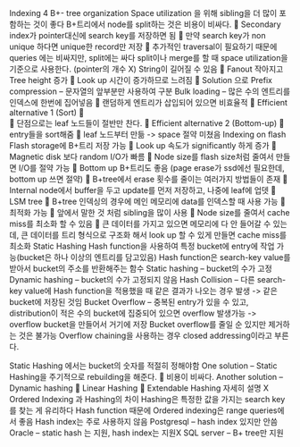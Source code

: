 Indexing 4
B+- tree organization
Space utilization 을 위해 sibling을 더 많이 포함하는 것이 좋다
B+트리에서 node를 split하는 것은 비용이 비싸다. 
	Secondary index가 pointer대신에 search key를 저장하면 됨
	만약 search key가 non unique 하다면 unique한 record만 저장
	추가적인 traversal이 필요하기 때문에 queries 에는 비싸지만, split에는 싸다
split이나 merge를 할 때 space utilization을 기준으로 사용한다. (pointer의 개수 X)
String이 길어질 수 있음
	Fanout 작아지고 Tree height 증가
	Look up 시간이 증가하므로 느려짐 
	Solution 으로 Prefix compression – 문자열의 앞부분만 사용하여 구분
Bulk loading – 많은 수의 엔트리를 인덱스에 한번에 집어넣음
	랜덤하게 엔트리가 삽입되어 있으면 비효율적
	Efficient alternative 1 (Sort)
	
	단점으로는 leaf 노드들이 절반만 찬다.
	Efficient alternative 2 (Bottom-up)
	entry들을 sort해줌
	leaf 노드부터 만듦 -> space 절약 미쳤음
Indexing on flash
Flash storage에 B+트리 저장 가능
	Look up 속도가 significantly 하게 증가
	Magnetic disk 보다 random I/O가 빠름
	Node size를 flash size처럼 줄여서 만들면 I/O를 절약 가능 
	Bottom up B+트리도 좋음 (page erase가 ssd에선 필요한데, bottom up 쓰면 절약)
	B+tree에서 erase 횟수를 줄이는 여러가지 방법들이 존재
	Internal node에서 buffer을 두고 update를 먼저 저장하고, 나중에 leaf에 업뎃
	LSM tree 
	B+tree 인덱싱의 경우에 메인 메모리에 data를 인덱스할 때 사용 가능
	최적화 가능
	앞에서 말한 것 처럼 sibling을 많이 사용
	Node size를 줄여서 cache miss를 최소화 할 수 있음
	큰 데이터를 가지고 있으면 메모리에 다 안 들어갈 수 있는데, 큰 데이터를 트리 형식으로 구조화 해서 look up 할 수 있게 만들면 cache miss를 최소화
Static Hashing
Hash function을 사용하여 특정  bucket에 entry에 작업 가능(bucket은 하나 이상의 엔트리를 담고있음)
Hash function은 search-key value를 받아서 bucket의 주소를 반환해주는 함수
Static hashing – bucket의 수가 고정
Dynamic hashing – bucket의 수가 고정되지 않음
Hash Collision – 다른 search-key value에 Hash function을 적용했을 때 같은 결과가 나오는 경우 발생 -> 같은 bucket에 저장된 것임
Bucket Overflow – 중복된 entry가 있을 수 있고, distribution이 적은 수의 bucket에 집중되어 있으면 overflow 발생가능 -> overflow bucket을 만들어서 거기에 저장
Bucket overflow를 줄일 순 있지만  제거하는 것은 불가능
Overflow chaining을 사용하는 경우 closed addressing이라고 부른다.
 
Static Hashing 에서는 bucket의 숫자를 적절히 정해야함
One solution – Static Hashing을 주기적으로 rebuilding을 해준다.
	비용이 비싸다.
Another solution – Dynamic hashing
	Linear Hashing
	Extendable Hashing 자세히 설명 X
Ordered Indexing 과 Hashing의 차이
Hashing은 특정한 값을 가지는 search key를 찾는 게 유리하다 Hash function 때문에
Ordered indexing은 range queries에서 좋음
Hash index는 주로 사용하지 않음
Postgresql – hash index 있지만 안씀
Oracle – static hash 는 지원, hash index는 지원X
SQL server – B+ tree만 지원
